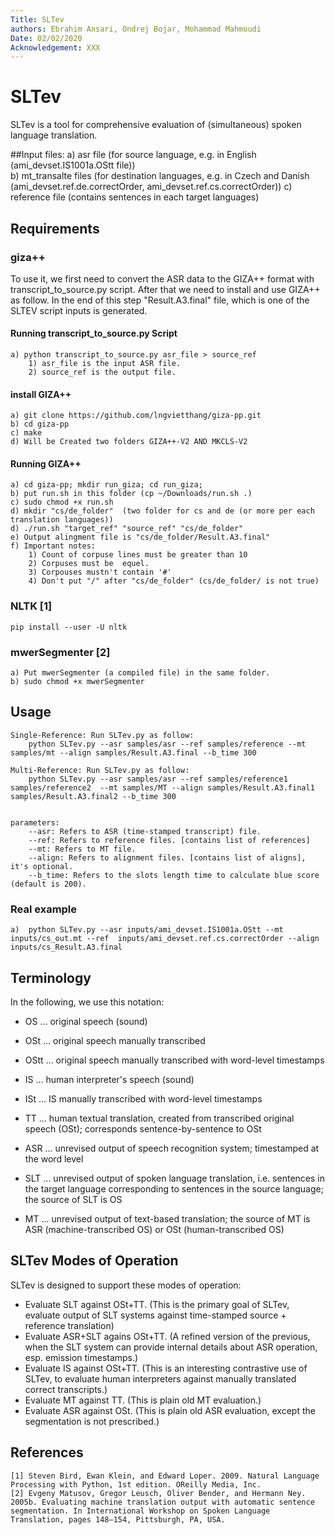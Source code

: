 ```yaml
---
Title: SLTev
authors: Ebrahim Ansari, Ondrej Bojar, Mohammad Mahmoudi
Date: 02/02/2020
Acknowledgement: XXX
---
```


# SLTev

SLTev is a tool for comprehensive evaluation of (simultaneous) spoken language translation.

##Input files:
	a) asr file (for source language, e.g. in English (ami_devset.IS1001a.OStt file)) 	
	b) mt_transalte files (for destination languages, e.g. in Czech and Danish (ami_devset.ref.de.correctOrder, ami_devset.ref.cs.correctOrder))
	c) reference file (contains sentences in each target languages) 



## Requirements

### giza++
 To use it, we first need to convert the ASR data to the GIZA++ format with transcript_to_source.py script. After that we need to install and use GIZA++ as follow. In the end of this step "Result.A3.final" file, which is one of the SLTEV script inputs is generated. 

#### Running transcript_to_source.py Script

	a) python transcript_to_source.py asr_file > source_ref
		1) asr_file is the input ASR file. 
		2) source_ref is the output file. 

#### install GIZA++

	a) git clone https://github.com/lngvietthang/giza-pp.git
	b) cd giza-pp
	c) make  
	d) Will be Created two folders GIZA++-V2 AND MKCLS-V2


#### Running GIZA++

	a) cd giza-pp; mkdir run_giza; cd run_giza;
	b) put run.sh in this folder (cp ~/Downloads/run.sh .)
	c) sudo chmod +x run.sh
	d) mkdir "cs/de_folder"  (two folder for cs and de (or more per each translation languages))
	d) ./run.sh "target_ref" "source_ref" "cs/de_folder" 
	e) Output alingment file is "cs/de_folder/Result.A3.final" 
	f) Important notes:
		1) Count of corpuse lines must be greater than 10
		2) Corpuses must be  equel.
		3) Corpouses mustn't contain '#'
		4) Don't put "/" after "cs/de_folder" (cs/de_folder/ is not true)

### NLTK [1]

	pip install --user -U nltk

### mwerSegmenter [2]
	
	a) Put mwerSegmenter (a compiled file) in the same folder.  
  	b) sudo chmod +x mwerSegmenter 


## Usage

	Single-Reference: Run SLTev.py as follow:
		python SLTev.py --asr samples/asr --ref samples/reference --mt samples/mt --align samples/Result.A3.final --b_time 300

	Multi-Reference: Run SLTev.py as follow:
		python SLTev.py --asr samples/asr --ref samples/reference1 samples/reference2  --mt samples/MT --align samples/Result.A3.final1 samples/Result.A3.final2 --b_time 300
	
	
	parameters:
		--asr: Refers to ASR (time-stamped transcript) file. 
		--ref: Refers to reference files. [contains list of references]
		--mt: Refers to MT file.
		--align: Refers to alignment files. [contains list of aligns], it's optional. 
		--b_time: Refers to the slots length time to calculate blue score (default is 200).

### Real example
 
	a)  python SLTev.py --asr inputs/ami_devset.IS1001a.OStt --mt inputs/cs_out.mt --ref  inputs/ami_devset.ref.cs.correctOrder --align inputs/cs_Result.A3.final 

## Terminology

In the following, we use this notation:

* OS  ... original speech (sound)
* OSt ... original speech manually transcribed
* OStt ... original speech manually transcribed with word-level timestamps
* IS  ... human interpreter's speech (sound)
* ISt ... IS manually transcribed with word-level timestamps
* TT ... human textual translation, created from transcribed original speech (OSt); corresponds sentence-by-sentence to OSt

* ASR ... unrevised output of speech recognition system; timestamped at the word level
* SLT ... unrevised output of spoken language translation, i.e. sentences in the target language corresponding to sentences in the source language; the source of SLT is OS
* MT  ... unrevised output of text-based translation; the source of MT is ASR (machine-transcribed OS) or OSt (human-transcribed OS)

## SLTev Modes of Operation

SLTev is designed to support these modes of operation:

* Evaluate SLT against OSt+TT. (This is the primary goal of SLTev, evaluate output of SLT systems against time-stamped source + reference translation)
* Evaluate ASR+SLT agains OSt+TT. (A refined version of the previous, when the SLT system can provide internal details about ASR operation, esp. emission timestamps.)
* Evaluate IS against OSt+TT. (This is an interesting contrastive use of SLTev, to evaluate human interpreters against manually translated correct transcripts.)
* Evaluate MT against TT. (This is plain old MT evaluation.)
* Evaluate ASR against OSt. (This is plain old ASR evaluation, except the segmentation is not prescribed.)

## References

	[1] Steven Bird, Ewan Klein, and Edward Loper. 2009. Natural Language Processing with Python, 1st edition. OReilly Media, Inc.
	[2] Evgeny Matusov, Gregor Leusch, Oliver Bender, and Hermann Ney. 2005b. Evaluating machine translation output with automatic sentence segmentation. In International Workshop on Spoken Language Translation, pages 148–154, Pittsburgh, PA, USA.
